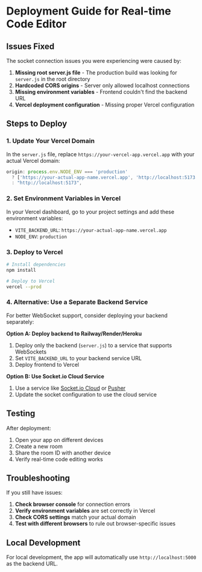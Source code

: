 # Deployment Guide for Real-time Code Editor

## Issues Fixed

The socket connection issues you were experiencing were caused by:

1. **Missing root server.js file** - The production build was looking for `server.js` in the root directory
2. **Hardcoded CORS origins** - Server only allowed localhost connections
3. **Missing environment variables** - Frontend couldn't find the backend URL
4. **Vercel deployment configuration** - Missing proper Vercel configuration

## Steps to Deploy

### 1. Update Your Vercel Domain

In the `server.js` file, replace `https://your-vercel-app.vercel.app` with your actual Vercel domain:

```javascript
origin: process.env.NODE_ENV === 'production'
  ? ['https://your-actual-app-name.vercel.app', 'http://localhost:5173']
  : "http://localhost:5173",
```

### 2. Set Environment Variables in Vercel

In your Vercel dashboard, go to your project settings and add these environment variables:

- `VITE_BACKEND_URL`: `https://your-actual-app-name.vercel.app`
- `NODE_ENV`: `production`

### 3. Deploy to Vercel

```bash
# Install dependencies
npm install

# Deploy to Vercel
vercel --prod
```

### 4. Alternative: Use a Separate Backend Service

For better WebSocket support, consider deploying your backend separately:

**Option A: Deploy backend to Railway/Render/Heroku**

1. Deploy only the backend (`server.js`) to a service that supports WebSockets
2. Set `VITE_BACKEND_URL` to your backend service URL
3. Deploy frontend to Vercel

**Option B: Use Socket.io Cloud Service**

1. Use a service like [Socket.io Cloud](https://cloud.socket.io/) or [Pusher](https://pusher.com/)
2. Update the socket configuration to use the cloud service

## Testing

After deployment:

1. Open your app on different devices
2. Create a new room
3. Share the room ID with another device
4. Verify real-time code editing works

## Troubleshooting

If you still have issues:

1. **Check browser console** for connection errors
2. **Verify environment variables** are set correctly in Vercel
3. **Check CORS settings** match your actual domain
4. **Test with different browsers** to rule out browser-specific issues

## Local Development

For local development, the app will automatically use `http://localhost:5000` as the backend URL.
